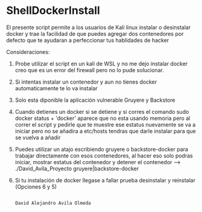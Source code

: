 # ShellDockerInstall
El presente script permite a los usuarios de Kali linux instalar o desinstalar docker y trae la facilidad de que puedes agregar dos contenedores por defecto que te ayudaran a perfeccionar tus hablidades de hacker

Consideraciones: 
1. Probe utilizar el script en un kali de WSL y no me dejo instalar docker creo que es un error del firewall pero no lo pude solucionar.
2. Si intentas instalar un contenedor y aun no tienes docker automaticamente te lo va instalar
3. Solo esta diponible la aplicación vulnerable Gruyere y Backstore
4. Cuando detienes un docker si se detiene y si corres el comando sudo docker status + 'docker' aparece que no esta usando memoria pero al correr el script y pedirle que te muestre ese estatus nuevamente se va a iniciar pero no se añadira a etc/hosts tendras que darle instalar para que se vuelva a añadir
5. Puedes utilizar un atajo escribiendo gruyere o backstore-docker para trabajar directamente con esos contenedores, al hacer eso solo podras iniciar, mostrar estatus del contenedor y detener el contenedor --> ./David_Avila_Proyecto gruyere|backstore-docker
6. Si tu instalación de docker llegase a fallar prueba desinstalar y reinstalar (Opciones 6 y 5)

                                                                                  David Alejandro Avila Olmeda
